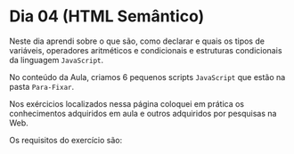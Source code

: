 # Dia 04 (HTML Semântico)

Neste dia aprendi sobre o que são, como declarar e quais os tipos de variáveis, operadores aritméticos e condicionais e estruturas condicionais da linguagem `JavaScript`.

No conteúdo da Aula, criamos 6 pequenos scripts `JavaScript` que estão na pasta `Para-Fixar`.

Nos exércicios localizados nessa página coloquei em prática os conhecimentos adquiridos em aula e outros adquiridos por pesquisas na Web.

Os requisitos do exercício são: